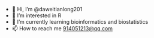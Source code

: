 - 👋 Hi, I’m @daweitianlong201
- 👀 I’m interested in R
- 🌱 I’m currently learning bioinformatics and biostatistics
- 📫 How to reach me 914051213@qq.com

<!---
daweitianlong201/daweitianlong201 is a ✨ special ✨ repository because its `README.md` (this file) appears on your GitHub profile.
You can click the Preview link to take a look at your changes.
--->
